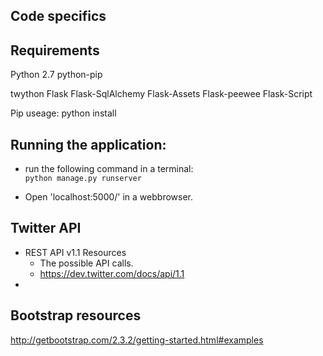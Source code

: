 Code specifics
-----

## Requirements
Python 2.7
python-pip

twython
Flask
Flask-SqlAlchemy
Flask-Assets
Flask-peewee
Flask-Script

Pip useage:
 python install <package name>


## Running the application:
* run the following command in a terminal:  
```python manage.py runserver```

* Open 'localhost:5000/' in a webbrowser.

## Twitter API
* REST API v1.1 Resources 
	* The possible API calls. 
	* https://dev.twitter.com/docs/api/1.1
* 

## Bootstrap resources
http://getbootstrap.com/2.3.2/getting-started.html#examples
